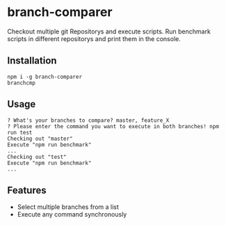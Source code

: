 # branch-comparer
Checkout multiple git Repositorys and execute scripts.
Run benchmark scripts in different repositorys and print them in the console.

## Installation
```
npm i -g branch-comparer
branchcmp
```
## Usage

```
? What's your branches to compare? master, feature_X
? Please enter the command you want to execute in both branches! npm run test
Checking out "master"
Execute "npm run benchmark"
...
Checking out "test"
Execute "npm run benchmark"
...
```

## Features

- Select multiple branches from a list
- Execute any command synchronously
